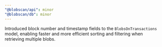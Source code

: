 ```yaml
---
"@blobscan/api": minor
"@blobscan/db": minor
---
```


Introduced block number and timestamp fields to the `BlobsOnTransactions` model, enabling faster and more efficient sorting and filtering when retrieving multiple blobs.
